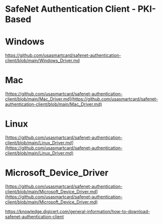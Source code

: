 # SafeNet Authentication Client - PKI-Based
# Windows
[https://github.com/usasmartcard/safenet-authentication-client/blob/main/Windows_Driver.md
](https://github.com/usasmartcard/safenet-authentication-client/blob/main/Windows_Driver.md
)
# Mac
[https://github.com/usasmartcard/safenet-authentication-client/blob/main/Mac_Driver.md](https://github.com/usasmartcard/safenet-authentication-client/blob/main/Mac_Driver.md)

# Linux
[https://github.com/usasmartcard/safenet-authentication-client/blob/main/Linux_Driver.md](https://github.com/usasmartcard/safenet-authentication-client/blob/main/Linux_Driver.md)

# Microsoft_Device_Driver
[https://github.com/usasmartcard/safenet-authentication-client/blob/main/Microsoft_Device_Driver.md](https://github.com/usasmartcard/safenet-authentication-client/blob/main/Microsoft_Device_Driver.md)

https://knowledge.digicert.com/general-information/how-to-download-safenet-authentication-client



